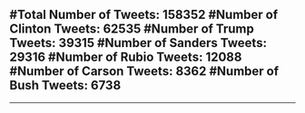 #Total Number of Tweets: 158352 
#Number of Clinton Tweets: 62535
#Number of Trump Tweets: 39315
#Number of Sanders Tweets: 29316
#Number of Rubio Tweets: 12088
#Number of Carson Tweets: 8362
#Number of Bush Tweets: 6738
---
---
